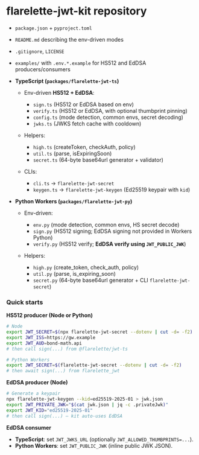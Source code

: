 # flarelette-jwt-kit repository

  * `package.json` + `pyproject.toml`
  * `README.md` describing the env-driven modes
  * `.gitignore`, `LICENSE`
  * `examples/` with `.env.*.example` for HS512 and EdDSA producers/consumers

* **TypeScript (`packages/flarelette-jwt-ts`)**

  * Env-driven **HS512 + EdDSA**:

    * `sign.ts` (HS512 or EdDSA based on env)
    * `verify.ts` (HS512 or EdDSA, with optional thumbprint pinning)
    * `config.ts` (mode detection, common envs, secret decoding)
    * `jwks.ts` (JWKS fetch cache with cooldown)

  * Helpers:

    * `high.ts` (createToken, checkAuth, policy)
    * `util.ts` (parse, isExpiringSoon)
    * `secret.ts` (64-byte base64url generator + validator)

  * CLIs:

    * `cli.ts` → `flarelette-jwt-secret`
    * `keygen.ts` → `flarelette-jwt-keygen` (Ed25519 keypair with `kid`)

* **Python Workers (`packages/flarelette-jwt-py`)**

  * Env-driven:

    * `env.py` (mode detection, common envs, HS secret decode)
    * `sign.py` (HS512 signing; EdDSA signing not provided in Workers Python)
    * `verify.py` (HS512 verify; **EdDSA verify using `JWT_PUBLIC_JWK`**)
  * Helpers:

    * `high.py` (create_token, check_auth, policy)
    * `util.py` (parse, is_expiring_soon)
    * `secret.py` (64-byte base64url generator + CLI `flarelette-jwt-secret`)

### Quick starts

**HS512 producer (Node or Python)**

```bash
# Node
export JWT_SECRET=$(npx flarelette-jwt-secret --dotenv | cut -d= -f2)
export JWT_ISS=https://gw.example
export JWT_AUD=bond-math.api
# then call sign(...) from @flarelette/jwt-ts

# Python Workers
export JWT_SECRET=$(flarelette-jwt-secret --dotenv | cut -d= -f2)
# then await sign(...) from flarelette_jwt
```

**EdDSA producer (Node)**

```bash
# Generate a keypair
npx flarelette-jwt-keygen --kid=ed25519-2025-01 > jwk.json
export JWT_PRIVATE_JWK="$(cat jwk.json | jq -c .privateJwk)"
export JWT_KID="ed25519-2025-01"
# then call sign(...) — kit auto-uses EdDSA
```

**EdDSA consumer**

* **TypeScript**: set `JWT_JWKS_URL` (optionally `JWT_ALLOWED_THUMBPRINTS=...`).
* **Python Workers**: set `JWT_PUBLIC_JWK` (inline public JWK JSON).

